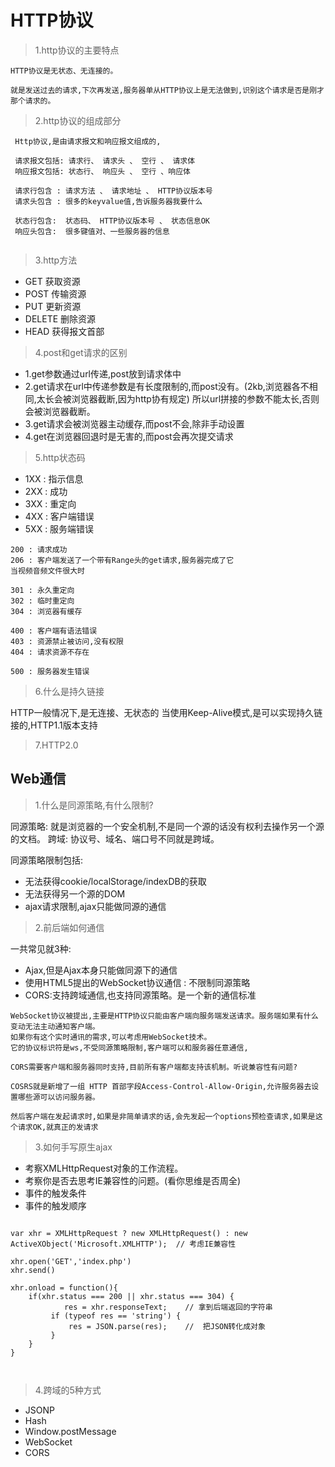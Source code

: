 # HTTP协议

>1.http协议的主要特点
```
HTTP协议是无状态、无连接的。

就是发送过去的请求,下次再发送,服务器单从HTTP协议上是无法做到,识别这个请求是否是刚才那个请求的。
```
>2.http协议的组成部分

```
 Http协议,是由请求报文和响应报文组成的,
 
 请求报文包括: 请求行、 请求头 、 空行 、 请求体
 响应报文包括: 状态行、 响应头 、 空行 、响应体
 
 请求行包含 : 请求方法 、 请求地址 、 HTTP协议版本号
 请求头包含 : 很多的keyvalue值,告诉服务器我要什么
 
 状态行包含:  状态码、 HTTP协议版本号 、 状态信息OK
 响应头包含:  很多键值对、一些服务器的信息
 
```
>3.http方法

- GET     获取资源
- POST    传输资源
- PUT     更新资源
- DELETE  删除资源
- HEAD    获得报文首部


>4.post和get请求的区别

- 1.get参数通过url传递,post放到请求体中
- 2.get请求在url中传递参数是有长度限制的,而post没有。(2kb,浏览器各不相同,太长会被浏览器截断,因为http协有规定) 所以url拼接的参数不能太长,否则会被浏览器截断。
- 3.get请求会被浏览器主动缓存,而post不会,除非手动设置
- 4.get在浏览器回退时是无害的,而post会再次提交请求





>5.http状态码

- 1XX : 指示信息
- 2XX : 成功
- 3XX : 重定向
- 4XX : 客户端错误
- 5XX : 服务端错误

```
200 : 请求成功
206 : 客户端发送了一个带有Range头的get请求,服务器完成了它
当视频音频文件很大时

301 : 永久重定向
302 : 临时重定向
304 : 浏览器有缓存

400 : 客户端有语法错误
403 : 资源禁止被访问,没有权限
404 : 请求资源不存在

500 : 服务器发生错误
```
>6.什么是持久链接

HTTP一般情况下,是无连接、无状态的
当使用Keep-Alive模式,是可以实现持久链接的,HTTP1.1版本支持


>7.HTTP2.0

## Web通信

>1.什么是同源策略,有什么限制?

同源策略: 就是浏览器的一个安全机制,不是同一个源的话没有权利去操作另一个源的文档。
跨域: 协议号、域名、端口号不同就是跨域。

同源策略限制包括:

- 无法获得cookie/localStorage/indexDB的获取
- 无法获得另一个源的DOM
- ajax请求限制,ajax只能做同源的通信

>2.前后端如何通信

一共常见就3种:

- Ajax,但是Ajax本身只能做同源下的通信
- 使用HTML5提出的WebSocket协议通信 : 不限制同源策略
- CORS:支持跨域通信,也支持同源策略。是一个新的通信标准

```
WebSocket协议被提出,主要是HTTP协议只能由客户端向服务端发送请求。服务端如果有什么变动无法主动通知客户端。
如果你有这个实时通讯的需求,可以考虑用WebSocket技术。
它的协议标识符是ws,不受同源策略限制,客户端可以和服务器任意通信,
```

```
CORS需要客户端和服务器同时支持,目前所有客户端都支持该机制。听说兼容性有问题?

COSRS就是新增了一组 HTTP 首部字段Access-Control-Allow-Origin,允许服务器去设置哪些源可以访问服务器。

然后客户端在发起请求时,如果是非简单请求的话,会先发起一个options预检查请求,如果是这个请求OK,就真正的发请求
```

>3.如何手写原生ajax

- 考察XMLHttpRequest对象的工作流程。
- 考察你是否去思考IE兼容性的问题。(看你思维是否周全)
- 事件的触发条件
- 事件的触发顺序

```

var xhr = XMLHttpRequest ? new XMLHttpRequest() : new ActiveXObject('Microsoft.XMLHTTP');  // 考虑IE兼容性

xhr.open('GET','index.php')
xhr.send()

xhr.onload = function(){
    if(xhr.status === 200 || xhr.status === 304) {
            res = xhr.responseText;    // 拿到后端返回的字符串
         if (typeof res == 'string') {
             res = JSON.parse(res);    //  把JSON转化成对象
         }
    }
}



```


>4.跨域的5种方式

- JSONP
- Hash
- Window.postMessage
- WebSocket
- CORS